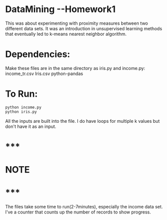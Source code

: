 
# DataMining --Homework1

This was about experimenting with proximity measures between two different data sets. It was an introduction
in unsupervised learning methods that eventually led to k-means nearest neighbor algorithm.

# Dependencies:
Make these files are in the same directory as iris.py and income.py:
	income_tr.csv
	Iris.csv
  python-pandas
  
# To Run:
	python income.py
	python iris.py

All the inputs are built into the file. I do have loops for multiple k values
but don't have it as an input.

# ***
# NOTE
# ***

The files take some time to run(2-7minutes), especially the income data set. I've a counter that counts up the number of records to show progress. 
